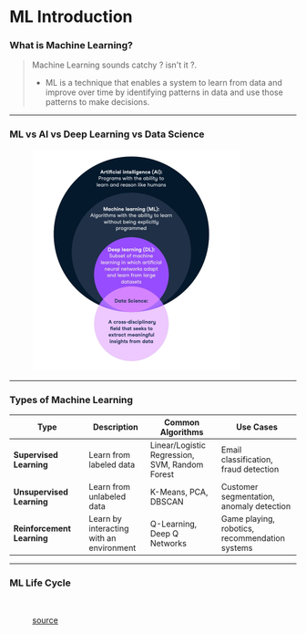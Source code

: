 # ML Introduction

### What is Machine Learning?

> Machine Learning sounds catchy ? isn't it ?.&#x20;
>
> * ML is a technique that enables a system to learn from data and improve over time by identifying patterns in data and use those patterns to make decisions.&#x20;

***

### ML vs AI vs Deep Learning vs Data Science&#x20;

<figure><img src="../../.gitbook/assets/image (1) (1) (1) (1) (1) (1).png" alt="" width="365"><figcaption></figcaption></figure>

***

### Types of Machine Learning

<table><thead><tr><th width="118.3193359375">Type</th><th>Description</th><th>Common Algorithms</th><th>Use Cases</th></tr></thead><tbody><tr><td><strong>Supervised Learning</strong></td><td>Learn from labeled data</td><td>Linear/Logistic Regression, SVM, Random Forest</td><td>Email classification, fraud detection</td></tr><tr><td><strong>Unsupervised Learning</strong></td><td>Learn from unlabeled data</td><td>K-Means, PCA, DBSCAN</td><td>Customer segmentation, anomaly detection</td></tr><tr><td><strong>Reinforcement Learning</strong></td><td>Learn by interacting with an environment</td><td>Q-Learning, Deep Q Networks</td><td>Game playing, robotics, recommendation systems</td></tr></tbody></table>

***

### ML Life Cycle

<figure><img src="../../.gitbook/assets/image (2) (1) (1).png" alt=""><figcaption><p><a href="https://gretel.ai/blog/synthetic-data-and-the-data-centric-machine-learning-life-cycle">source</a></p></figcaption></figure>

